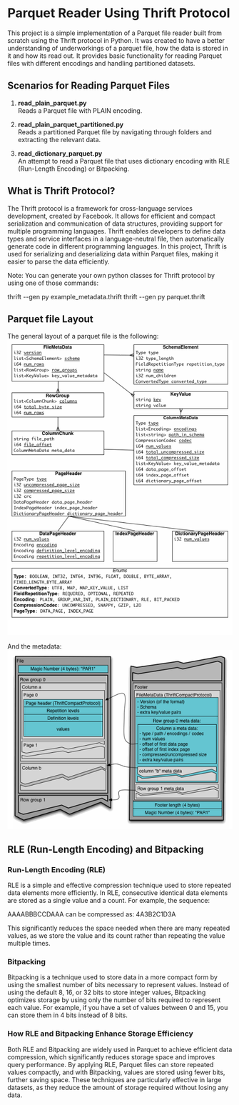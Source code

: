 

# Parquet Reader Using Thrift Protocol

This project is a simple implementation of a Parquet file reader built from scratch using the Thrift protocol in Python. 
It was created to have a better understanding of underworkings of a parquet file, how the data is stored in it and how its read out.
It provides basic functionality for reading Parquet files with different encodings and handling partitioned datasets.

## Scenarios for Reading Parquet Files

1. **read_plain_parquet.py**  
   Reads a Parquet file with PLAIN encoding.

2. **read_plain_parquet_partitioned.py**  
   Reads a partitioned Parquet file by navigating through folders and extracting the relevant data.

3. **read_dictionary_parquet.py**  
   An attempt to read a Parquet file that uses dictionary encoding with RLE (Run-Length Encoding) or Bitpacking.

## What is Thrift Protocol?

The Thrift protocol is a framework for cross-language services development, created by Facebook. It allows for efficient and compact serialization and communication of data structures, providing support for multiple programming languages. Thrift enables developers to define data types and service interfaces in a language-neutral file, then automatically generate code in different programming languages. In this project, Thrift is used for serializing and deserializing data within Parquet files, making it easier to parse the data efficiently.

Note: You can generate your own python classes for Thrift protocol by using one of those commands:

thrift --gen py example_metadata.thrift
thrift --gen py parquet.thrift

## Parquet file Layout

The general layout of a parquet file is the following:
![Format](images/file_format.gif)

And the metadata:
![Metadata](images/file_layout.gif)

## RLE (Run-Length Encoding) and Bitpacking

### Run-Length Encoding (RLE)
RLE is a simple and effective compression technique used to store repeated data elements more efficiently. 
In RLE, consecutive identical data elements are stored as a single value and a count. For example, the sequence:

AAAABBBCCDAAA can be compressed as: 4A3B2C1D3A

This significantly reduces the space needed when there are many repeated values, as we store the value and its count rather than repeating the value multiple times.

### Bitpacking
Bitpacking is a technique used to store data in a more compact form by using the smallest number of bits necessary to represent values. 
Instead of using the default 8, 16, or 32 bits to store integer values, Bitpacking optimizes storage by using only the number of bits required to represent each value. 
For example, if you have a set of values between 0 and 15, you can store them in 4 bits instead of 8 bits.

### How RLE and Bitpacking Enhance Storage Efficiency

Both RLE and Bitpacking are widely used in Parquet to achieve efficient data compression, which significantly reduces storage space and improves query performance. By applying RLE, Parquet files can store repeated values compactly, and with Bitpacking, values are stored using fewer bits, further saving space. These techniques are particularly effective in large datasets, as they reduce the amount of storage required without losing any data.

